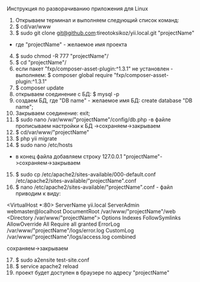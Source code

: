 Инструкция по разворачиванию приложения для Linux
1. Открываем терминал и выполняем следующий список команд:
2. $ cd/var/www
3. $ sudo git clone git@github.com:tireotoksikoz/yii.local.git "projectName"
- где "projectName" - желаемое имя проекта 
4. $ sudo chmod -R 777 "projectName"/
5. $ cd "projectName"/
6. если пакет "fxp/composer-asset-plugin:^1.3.1" не установлен - выполняем:
$ composer global require "fxp/composer-asset-plugin:^1.3.1"
7. $ composer update
8. открываем соединение с БД:
$ mysql -p
9. создаем БД, где "DB name" - желаемое имя БД: 
create database "DB name";
10. Закрываем соединение:
exit;
11. $ sudo nano /var/www/"projectName"/config/db.php
-в файле прописываем настройки к БД ->сохраняем->закрываем
12. $ cd/var/www/"projectName"
13. $ php yii migrate
14. $ sudo nano /etc/hosts
- в конец файла добавляем строку 127.0.0.1 "projectName"->сохраняем->закрываем
15. $ sudo cp /etc/apache2/sites-available/000-default.conf /etc/apache2/sites-available/"projectName".conf
16. $ nano /etc/apache2/sites-available/"projectName".conf - файл приводим к виду:

<VirtualHost *:80>
	ServerName yii.local
	ServerAdmin webmaster@localhost
	DocumentRoot /var/www/"projectName"/web
	 <Directory /var/www/"projectName">
        Options Indexes FollowSymlinks
        AllowOverride All
    	Require all granted
    </Directory>
	ErrorLog /var/www/"projectName"/logs/error.log
	CustomLog /var/www/"projectName"/logs/access.log combined
</VirtualHost>

сохраняем->закрываем

17. $ sudo a2ensite test-site.conf
18. $ service apache2 reload
19. проект будет доступен в браузере по адресу "projectName"


